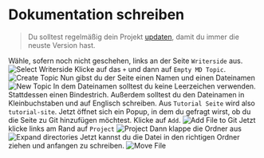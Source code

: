 # Dokumentation schreiben

> Du solltest regelmäßig dein Projekt [updaten](update-project.md#update), damit du immer die neuste Version hast.

<procedure title="Neue Seite erstellen" id="new-page">
<step>
Wähle, sofern noch nicht geschehen, links an der Seite <code>Writerside</code> aus.
<img src="https://i.imgur.com/9Kpy3ro.png" alt="Select Writerside" style="block"/>
</step>
<step>
Klicke auf das <code>+</code> und dann auf <code>Empty MD Topic</code>.
<img src="https://i.imgur.com/RnYssrz.png" alt="Create Topic" style="block" thumbnail="true" theme="dark"/>
</step>
<step>
Nun gibst du der Seite einen Namen und einen Dateinamen
<img src="https://i.imgur.com/EyXS8UL.png" alt="New Topic" style="block"/>
<note>
In dem Dateinamen solltest du keine Leerzeichen verwenden. Stattdessen einen Bindestrich.
Außerdem solltest du den Dateinamen in Kleinbuchstaben und auf Englisch schreiben.
Aus <code>Tutorial Seite</code> wird also <code>tutorial-site</code>.
</note>
</step>
<step>
Jetzt öffnet sich ein Popup, in dem du gefragt wirst, ob du die Seite zu Git hinzufügen möchtest.
Klicke auf <code>Add</code>.
<img src="https://i.imgur.com/16yKyOf.jpeg" alt="Add File to Git" style="block"/>
</step>
<step>
Jetzt klicke links am Rand auf <code>Project</code>
<img src="https://i.imgur.com/8pPloDC.png" alt="Project" style="block"/>
</step>
<step>
Dann klappe die Ordner aus
<img src="https://i.imgur.com/nYsAdSd.png" alt="Expand directories" style="block" thumbnail="true"/>
</step>
<step>
Jetzt kannst du die Datei in den richtigen Ordner ziehen und anfangen zu schreiben.
<img src="https://i.imgur.com/WtTWwGF.gif" alt="Move File" thumbnail="true"/>
</step>
</procedure>